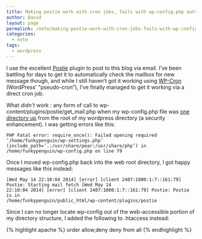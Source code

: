 ```yaml
---
title: Making postie work with cron jobs, fails with wp-config.php outside of web root
author: David
layout: page
permalink: /note/making-postie-work-with-cron-jobs-fails-with-wp-config-php-outside-of-web-root/
categories:
  - note
tags:
  - wordpress
---
```

I use the excellent [Postie][1] plugin to post to this blog via email. I&#8217;ve been battling for days to get it to automatically check the mailbox for new message though, and while I still haven&#8217;t got it working using [WP-Cron][2] (WordPress&#8217; "pseudo-cron&#8221;), I&#8217;ve finally managed to get it working via a direct cron job.

What *didn&#8217;t* work : any form of call to wp-content/plugins/postie/get_mail.php when my wp-config.php file was [one directory up][3] from the root of my wordpress directory (a security enhancement). I was getting errors like this:

    PHP Fatal error: require_once(): Failed opening required ‘/home/funkypenguin/wp-settings.php’
    (include_path=’.:/usr/share/pear:/usr/share/php’) in /home/funkypenguin/wp-config.php on line 79

Once I moved wp-config.php back into the web root directory, I got happy messages like this instead:

    [Wed May 14 22:10:04 2014] [error] [client 2407:1000:1:7::161:79] Postie: Starting mail fetch [Wed May 14
    22:10:04 2014] [error] [client 2407:1000:1:7::161:79] Postie: Postie is in
    /home/funkypenguin/public_html/wp-content/plugins/postie

Since I can no longer locate wp-config out of the web-accessible portion of my directory structure, I added the following to .htaccess instead:

{% highlight apache %}
<files wp-config.php>
order allow,deny
deny from all
 </files>
{% endhighlight %}

[1]: http://postieplugin.com/
[2]: http://code.tutsplus.com/articles/insights-into-wp-cron-an-introduction-to-scheduling-tasks-in-wordpress--wp-23119
[3]: http://codex.wordpress.org/Hardening_WordPress#Securing_wp-config.php
